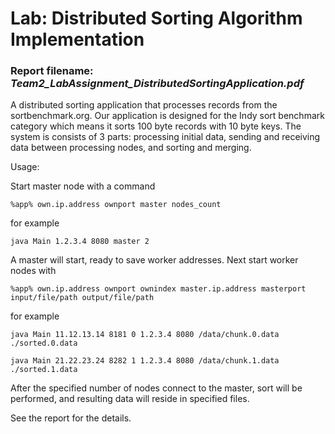 # Lab: Distributed Sorting Algorithm Implementation

### Report filename: *Team2_LabAssignment_DistributedSortingApplication.pdf*

A distributed sorting application that processes records from the sortbenchmark.org. Our application is designed for the Indy sort benchmark category which means it sorts 100 byte records with 10 byte keys. The system is consists of 3 parts: processing
initial data, sending and receiving data between processing nodes, and sorting and merging.


 Usage:
 
 Start master node with a command
 ```
 %app% own.ip.address ownport master nodes_count
 ```
 for example
 ```
 java Main 1.2.3.4 8080 master 2
 ```
 
 A master will start, ready to save worker addresses. Next start worker nodes with
 ```
 %app% own.ip.address ownport ownindex master.ip.address masterport input/file/path output/file/path
```
for example
```
java Main 11.12.13.14 8181 0 1.2.3.4 8080 /data/chunk.0.data ./sorted.0.data

java Main 21.22.23.24 8282 1 1.2.3.4 8080 /data/chunk.1.data ./sorted.1.data
```

After the specified number of nodes connect to the master, sort will be performed, and resulting data will reside in specified files.

See the report for the details.

